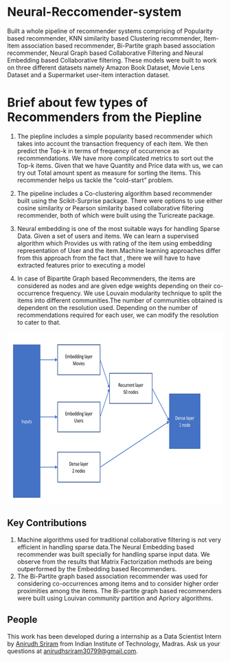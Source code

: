 # Neural-Reccomender-system

Built a whole pipeline of recommender systems comprising of Popularity based recommender, KNN similarity based Clustering recommender, Item-Item association based recommender, Bi-Partite graph based association recommender, Neural Graph based Collaborative Filtering and Neural Embedding based Collaborative filtering. These models were built to work on three different datasets namely Amazon Book Dataset, Movie Lens Dataset and a Supermarket user-item interaction dataset.

# Brief about few types of Recommenders from the Piepline

1. The piepline includes a simple popularity based recommender which takes into account the transaction frequency of each item. We then predict the Top-k in terms of frequency of occurrence as recommendations. We have more complicated metrics to sort out the Top-k items. Given that we have Quantity and Price data with us, we can try out Total amount spent as measure for sorting the items. This recommender helps us tackle the “cold-start” problem. 

2. The pipeline includes a Co-clustering algorithm based recommender built using the Scikit-Surprise package. There were options to use either cosine similarity or Pearson similarity based collaborative filtering recommender, both of which were built using the Turicreate package. 

3. Neural embedding is one of the most suitable ways for handling Sparse Data. Given a set of users and items. We can learn a supervised algorithm which Provides us with rating of the item using embedding representation of User and the item.Machine learning approaches differ from this approach from the fact that , there we will have to have extracted features prior to executing a model

4. In case of Bipartite Graph based Recommenders, the items are considered as nodes and are given edge weights depending on their co-occurrence frequency. We use Louvain modularity technique to split the items into different communities.The number of communities obtained is dependent on the resolution used. Depending on the number of recommendations required for each user, we can modify the resolution to cater to that. 


<p align="center">
   <img src="images/Model_Arch.png" width=500 height=400>
</p>


## Key Contributions

1. Machine algorithms used for traditional collaborative filtering is not very efficient in handling sparse data.The Neural Embedding based recommender was built specially for handling sparse input data. We observe from the results that Matrix Factorization methods are being outperformed by the Embedding based Recommenders.
2. The Bi-Partite graph based association recommender was used for considering co-occurrences among items and to consider higher order proximities among the items. The Bi-partite graph based recommenders were built using Louivan community partition and Apriory algorithms.

## People

This work has been developed during a internship as a Data Scientist Intern by [Anirudh Sriram](https://github.com/anirudhs123) from Indian Institute of Technology, Madras. Ask us your questions at [anirudhsriram30799@gmail.com](mailto:anirudhsriram30799@gmail.com).
